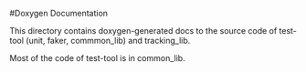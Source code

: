 #Doxygen Documentation

This directory contains doxygen-generated docs to the source code of test-tool
 (unit, faker, commmon_lib) and tracking_lib.
 
Most of the code of test-tool is in common_lib.